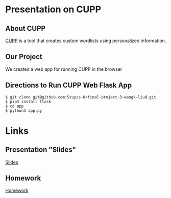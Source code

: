 # Presentation on CUPP

## About CUPP
[CUPP](https://github.com/Mebus/cupp) is a tool that creates custom wordlists using personalized information.

## Our Project
We created a web app for running CUPP in the browser

## Directions to Run CUPP Web Flask App
```
$ git clone git@github.com:Stuycs-K/final-project-3-wangk-liud.git
$ pip3 install flask
$ cd app
$ python3 app.py
```

# Links

## Presentation "Slides"
[Slides](https://github.com/Stuycs-K/final-project-3-wangk-liud/blob/main/PRESENTATION.md)

## Homework
[Homework](https://github.com/Stuycs-K/final-project-3-wangk-liud/blob/main/HOMEWORK.md)